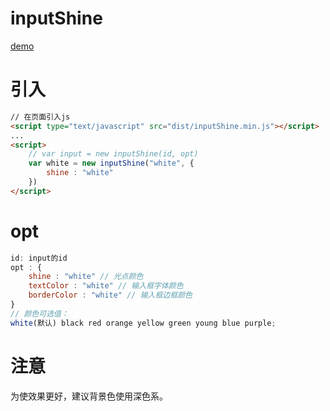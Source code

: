 # inputShine
[demo](https://hold-baby.github.io/inputShine/)

# 引入
```html
// 在页面引入js
<script type="text/javascript" src="dist/inputShine.min.js"></script>
...
<script>
	// var input = new inputShine(id, opt)
	var white = new inputShine("white", {
		shine : "white"
	})
</script>

```
# opt
```js
id: input的id
opt : {
	shine : "white" // 光点颜色
	textColor : "white" // 输入框字体颜色
	borderColor : "white" // 输入框边框颜色
}
// 颜色可选值：
white(默认) black red orange yellow green young blue purple;
```
# 注意
为使效果更好，建议背景色使用深色系。